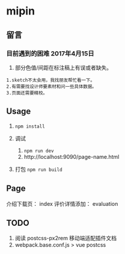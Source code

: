 # mipin

## 留言
### 目前遇到的困难 2017年4月15日
1. 部分色值/间距在标注稿上有误或者缺失。
> 
	1.sketch不太会用，我找朋友帮忙看一下。  
	2.有需要找设计师要素材和问一些具体数据。  
	3.页面还需要精校。

## Usage

1. `npm install`
2. 调试

	1. `npm run dev`
	2. http://localhost:9090/page-name.html

3. 打包 `npm run build`

## Page
介绍下载页： index
评价详情添加： evaluation

## TODO
1. 阅读 postcss-px2rem 移动端适配插件文档
2. webpack.base.conf.js > vue postcss

